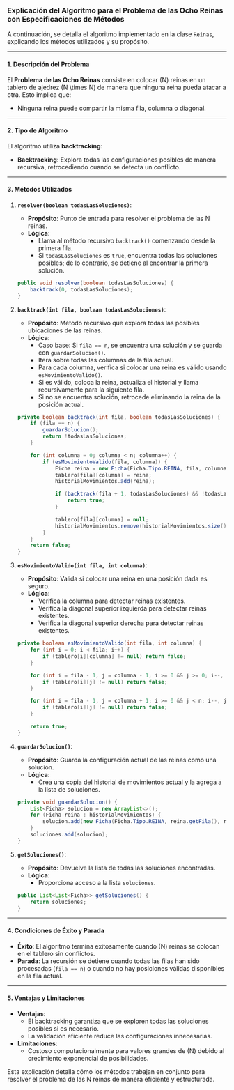 ### Explicación del Algoritmo para el Problema de las Ocho Reinas con Especificaciones de Métodos

A continuación, se detalla el algoritmo implementado en la clase `Reinas`, explicando los métodos utilizados y su propósito.

---

#### **1. Descripción del Problema**
El **Problema de las Ocho Reinas** consiste en colocar \(N\) reinas en un tablero de ajedrez \(N \times N\) de manera que ninguna reina pueda atacar a otra. Esto implica que:
- Ninguna reina puede compartir la misma fila, columna o diagonal.

---

#### **2. Tipo de Algoritmo**
El algoritmo utiliza **backtracking**:
- **Backtracking**: Explora todas las configuraciones posibles de manera recursiva, retrocediendo cuando se detecta un conflicto.

---

#### **3. Métodos Utilizados**

1. **`resolver(boolean todasLasSoluciones)`**:
    - **Propósito**: Punto de entrada para resolver el problema de las N reinas.
    - **Lógica**:
        - Llama al método recursivo `backtrack()` comenzando desde la primera fila.
        - Si `todasLasSoluciones` es `true`, encuentra todas las soluciones posibles; de lo contrario, se detiene al encontrar la primera solución.

   ```java
   public void resolver(boolean todasLasSoluciones) {
       backtrack(0, todasLasSoluciones);
   }
   ```

2. **`backtrack(int fila, boolean todasLasSoluciones)`**:
    - **Propósito**: Método recursivo que explora todas las posibles ubicaciones de las reinas.
    - **Lógica**:
        - Caso base: Si `fila == n`, se encuentra una solución y se guarda con `guardarSolucion()`.
        - Itera sobre todas las columnas de la fila actual.
        - Para cada columna, verifica si colocar una reina es válido usando `esMovimientoValido()`.
        - Si es válido, coloca la reina, actualiza el historial y llama recursivamente para la siguiente fila.
        - Si no se encuentra solución, retrocede eliminando la reina de la posición actual.

   ```java
   private boolean backtrack(int fila, boolean todasLasSoluciones) {
       if (fila == n) {
           guardarSolucion();
           return !todasLasSoluciones;
       }

       for (int columna = 0; columna < n; columna++) {
           if (esMovimientoValido(fila, columna)) {
               Ficha reina = new Ficha(Ficha.Tipo.REINA, fila, columna);
               tablero[fila][columna] = reina;
               historialMovimientos.add(reina);

               if (backtrack(fila + 1, todasLasSoluciones) && !todasLasSoluciones) {
                   return true;
               }

               tablero[fila][columna] = null;
               historialMovimientos.remove(historialMovimientos.size() - 1);
           }
       }
       return false;
   }
   ```

3. **`esMovimientoValido(int fila, int columna)`**:
    - **Propósito**: Valida si colocar una reina en una posición dada es seguro.
    - **Lógica**:
        - Verifica la columna para detectar reinas existentes.
        - Verifica la diagonal superior izquierda para detectar reinas existentes.
        - Verifica la diagonal superior derecha para detectar reinas existentes.

   ```java
   private boolean esMovimientoValido(int fila, int columna) {
       for (int i = 0; i < fila; i++) {
           if (tablero[i][columna] != null) return false;
       }

       for (int i = fila - 1, j = columna - 1; i >= 0 && j >= 0; i--, j--) {
           if (tablero[i][j] != null) return false;
       }

       for (int i = fila - 1, j = columna + 1; i >= 0 && j < n; i--, j++) {
           if (tablero[i][j] != null) return false;
       }

       return true;
   }
   ```

4. **`guardarSolucion()`**:
    - **Propósito**: Guarda la configuración actual de las reinas como una solución.
    - **Lógica**:
        - Crea una copia del historial de movimientos actual y la agrega a la lista de soluciones.

   ```java
   private void guardarSolucion() {
       List<Ficha> solucion = new ArrayList<>();
       for (Ficha reina : historialMovimientos) {
           solucion.add(new Ficha(Ficha.Tipo.REINA, reina.getFila(), reina.getColumna()));
       }
       soluciones.add(solucion);
   }
   ```

5. **`getSoluciones()`**:
    - **Propósito**: Devuelve la lista de todas las soluciones encontradas.
    - **Lógica**:
        - Proporciona acceso a la lista `soluciones`.

   ```java
   public List<List<Ficha>> getSoluciones() {
       return soluciones;
   }
   ```

---

#### **4. Condiciones de Éxito y Parada**
- **Éxito**: El algoritmo termina exitosamente cuando \(N\) reinas se colocan en el tablero sin conflictos.
- **Parada**: La recursión se detiene cuando todas las filas han sido procesadas (`fila == n`) o cuando no hay posiciones válidas disponibles en la fila actual.

---

#### **5. Ventajas y Limitaciones**
- **Ventajas**:
    - El backtracking garantiza que se exploren todas las soluciones posibles si es necesario.
    - La validación eficiente reduce las configuraciones innecesarias.
- **Limitaciones**:
    - Costoso computacionalmente para valores grandes de \(N\) debido al crecimiento exponencial de posibilidades.

Esta explicación detalla cómo los métodos trabajan en conjunto para resolver el problema de las N reinas de manera eficiente y estructurada.
